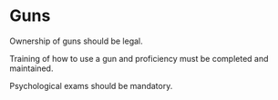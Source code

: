 # Guns

Ownership of guns should be legal.

Training of how to use a gun and proficiency must be completed and maintained.

Psychological exams should be mandatory.
